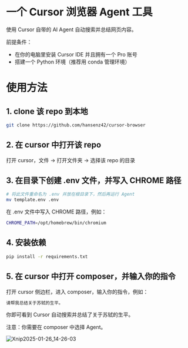# 一个 Cursor 浏览器 Agent 工具

使用 Cursor 自带的 AI Agent 自动搜索并总结网页内容。

前提条件：
- 在你的电脑里安装 Cursor IDE 并且拥有一个 Pro 账号
- 搭建一个 Python 环境（推荐用 conda 管理环境）

# 使用方法

## 1. clone 该 repo 到本地

```bash
git clone https://github.com/hansenz42/cursor-browser
```

## 2. 在 cursor 中打开该 repo

打开 cursor，文件 -> 打开文件夹 -> 选择该 repo 的目录

## 3. 在目录下创建 .env 文件，并写入 CHROME 路径

```bash
# 将此文件重命名为 .env 并放在根目录下，然后再运行 Agent
mv template.env .env
```

在 .env 文件中写入 CHROME 路径，例如：

```bash
CHROME_PATH=/opt/homebrew/bin/chromium
```

## 4. 安装依赖

```bash
pip install -r requirements.txt
```

## 5. 在 cursor 中打开 composer，并输入你的指令

打开 cursor 侧边栏，进入 composer，输入你的指令，例如：

```bash
请帮我总结关于苏轼的生平。
```

你即可看到 Cursor 自动搜索并总结了关于苏轼的生平。

注意：你需要在 composer 中选择 Agent。

![Xnip2025-01-26_14-26-03](https://github.com/user-attachments/assets/d5d1da85-cd52-4a63-8c6e-288f09968eca)
